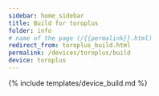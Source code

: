 ```yaml
---
sidebar: home_sidebar
title: Build for toroplus
folder: info
# name of the page (/{{permalink}}.html)
redirect_from: toroplus_build.html
permalink: /devices/toroplus/build
device: toroplus
---
```

{% include templates/device_build.md %}
